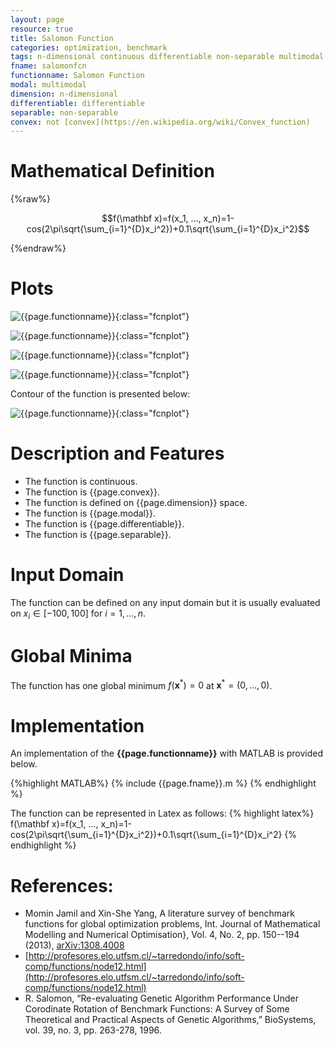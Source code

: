 ```yaml
---
layout: page
resource: true
title: Salomon Function
categories: optimization, benchmark
tags: n-dimensional continuous differentiable non-separable multimodal non-convex
fname: salomonfcn
functionname: Salomon Function
modal: multimodal
dimension: n-dimensional
differentiable: differentiable
separable: non-separable
convex: not [convex](https://en.wikipedia.org/wiki/Convex_function)
---
```

<head>
	<script type="text/x-mathjax-config">
	  MathJax.Hub.Config({tex2jax: {inlineMath: [['$','$'], ['\\(','\\)']]}});
	</script>
	<script type="text/javascript" async
	  src="https://cdn.mathjax.org/mathjax/latest/MathJax.js?config=TeX-AMS_CHTML">
	</script>
</head>


# Mathematical Definition

{%raw%}

$$f(\mathbf x)=f(x_1, ..., x_n)=1-cos(2\pi\sqrt{\sum_{i=1}^{D}x_i^2})+0.1\sqrt{\sum_{i=1}^{D}x_i^2}$$

{%endraw%}

# Plots
![{{page.functionname}}]({{site.baseurl}}/benchmarkfcns/plots/{{page.fname}}.png){:class="fcnplot"}

![{{page.functionname}}]({{site.baseurl}}/benchmarkfcns/plots/{{page.fname}}_2.png){:class="fcnplot"}

![{{page.functionname}}]({{site.baseurl}}/benchmarkfcns/plots/{{page.fname}}_3.png){:class="fcnplot"}

![{{page.functionname}}]({{site.baseurl}}/benchmarkfcns/plots/{{page.fname}}_4.png){:class="fcnplot"}

Contour of the function is presented below:

![{{page.functionname}}]({{site.baseurl}}/benchmarkfcns/plots/{{page.fname}}_contour.png){:class="fcnplot"}

# Description and Features
* The function is continuous.
* The function is {{page.convex}}.
* The function is defined on {{page.dimension}} space.
* The function is {{page.modal}}.
* The function is {{page.differentiable}}.
* The function is {{page.separable}}.

# Input Domain
The function can be defined on any input domain but it is usually evaluated on $x_i \in [-100, 100]$ for $i=1, ..., n$.

# Global Minima
The function has one global minimum $f(\textbf{x}^{\ast})=0$ at $\textbf{x}^{\ast} = (0, ..., 0)$.

# Implementation
An implementation of the **{{page.functionname}}** with MATLAB is provided below. 

{%highlight MATLAB%}
{% include {{page.fname}}.m %}
{% endhighlight %}

The function can be represented in Latex as follows:
{% highlight latex%}
f(\mathbf x)=f(x_1, ..., x_n)=1-cos(2\pi\sqrt{\sum_{i=1}^{D}x_i^2})+0.1\sqrt{\sum_{i=1}^{D}x_i^2}
{% endhighlight %}

# References:
* Momin Jamil and Xin-She Yang, A literature survey of benchmark functions for global optimization problems, Int. Journal of Mathematical Modelling 
and Numerical Optimisation}, Vol. 4, No. 2, pp. 150--194 (2013), [arXiv:1308.4008](arXiv:1308.4008)
* [http://profesores.elo.utfsm.cl/~tarredondo/info/soft-comp/functions/node12.html](http://profesores.elo.utfsm.cl/~tarredondo/info/soft-comp/functions/node12.html)
* R. Salomon, “Re-evaluating Genetic Algorithm Performance Under Corodinate Rotation
of Benchmark Functions: A Survey of Some Theoretical and Practical Aspects of
Genetic Algorithms,” BioSystems, vol. 39, no. 3, pp. 263-278, 1996.